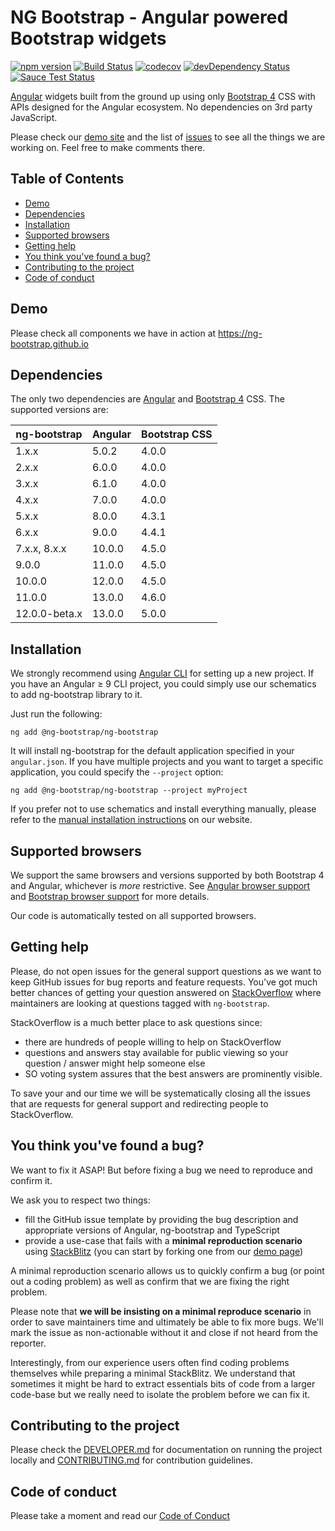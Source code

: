 # NG Bootstrap - Angular powered Bootstrap widgets

[![npm version](https://badge.fury.io/js/%40ng-bootstrap%2Fng-bootstrap.svg)](https://badge.fury.io/js/%40ng-bootstrap%2Fng-bootstrap)
[![Build Status](https://github.com/ng-bootstrap/ng-bootstrap/workflows/ci/badge.svg?branch=master)](https://github.com/ng-bootstrap/ng-bootstrap/actions)
[![codecov](https://codecov.io/gh/ng-bootstrap/ng-bootstrap/branch/master/graph/badge.svg)](https://codecov.io/gh/ng-bootstrap/ng-bootstrap)
[![devDependency Status](https://david-dm.org/ng-bootstrap/ng-bootstrap/dev-status.svg?branch=master)](https://david-dm.org/ng-bootstrap/ng-bootstrap#info=devDependencies)
[![Sauce Test Status](https://saucelabs.com/browser-matrix/pkozlowski.svg)](https://saucelabs.com/u/pkozlowski)

[Angular](https://angular.io/) widgets built from the ground up using only [Bootstrap 4](https://getbootstrap.com/) CSS with APIs designed for the Angular ecosystem.
No dependencies on 3rd party JavaScript.

Please check our [demo site](https://ng-bootstrap.github.io) and the list of
[issues](https://github.com/ng-bootstrap/ng-bootstrap/issues) to see all the things we are working on. Feel free to make comments there.


## Table of Contents

- [Demo](#demo)
- [Dependencies](#dependencies)
- [Installation](#installation)
- [Supported browsers](#supported-browsers)
- [Getting help](#getting-help)
- [You think you've found a bug?](#you-think-youve-found-a-bug)
- [Contributing to the project](#contributing-to-the-project)
- [Code of conduct](#code-of-conduct)

## Demo

Please check all components we have in action at https://ng-bootstrap.github.io

## Dependencies

The only two dependencies are [Angular](https://angular.io) and [Bootstrap 4](https://getbootstrap.com) CSS.
The supported versions are:

| ng-bootstrap | Angular | Bootstrap CSS |
| ------------ | ------- | ------------- |
| 1.x.x        | 5.0.2   | 4.0.0         |
| 2.x.x        | 6.0.0   | 4.0.0         |
| 3.x.x        | 6.1.0   | 4.0.0         |
| 4.x.x        | 7.0.0   | 4.0.0         |
| 5.x.x        | 8.0.0   | 4.3.1         |
| 6.x.x        | 9.0.0   | 4.4.1         |
| 7.x.x, 8.x.x | 10.0.0  | 4.5.0         |
| 9.0.0        | 11.0.0  | 4.5.0         |
| 10.0.0       | 12.0.0  | 4.5.0         |
| 11.0.0       | 13.0.0  | 4.6.0         |
| 12.0.0-beta.x| 13.0.0  | 5.0.0         |

## Installation

We strongly recommend using [Angular CLI](https://cli.angular.io) for setting up a new project. If you have an Angular &ge; 9 CLI project, you could simply use our schematics to add ng-bootstrap library to it. 

Just run the following:

```shell
ng add @ng-bootstrap/ng-bootstrap
```

It will install ng-bootstrap for the default application specified in your `angular.json`.
If you have multiple projects and you want to target a specific application, you could specify the `--project` option:

```shell
ng add @ng-bootstrap/ng-bootstrap --project myProject
```

If you prefer not to use schematics and install everything manually, please refer to the 
[manual installation instructions](https://ng-bootstrap.github.io/#/getting-started#installation) on our website. 

## Supported browsers

We support the same browsers and versions supported by both Bootstrap 4 and Angular, whichever is _more_ restrictive. See [Angular browser support](https://angular.io/guide/browser-support) and [Bootstrap browser support](https://getbootstrap.com/docs/4.5/getting-started/browsers-devices/#supported-browsers) for more details.

Our code is automatically tested on all supported browsers.


## Getting help

Please, do not open issues for the general support questions as we want to keep GitHub issues for bug reports and feature requests. You've got much better chances of getting your question answered on [StackOverflow](http://stackoverflow.com/questions/tagged/ng-bootstrap) where maintainers are looking at questions tagged with `ng-bootstrap`.

StackOverflow is a much better place to ask questions since:
* there are hundreds of people willing to help on StackOverflow
* questions and answers stay available for public viewing so your question / answer might help someone else
* SO voting system assures that the best answers are prominently visible.

To save your and our time we will be systematically closing all the issues that are requests for general support and redirecting people to StackOverflow.


## You think you've found a bug?

We want to fix it ASAP! But before fixing a bug we need to reproduce and confirm it.

We ask you to respect two things:
* fill the GitHub issue template by providing the bug description and appropriate versions of Angular, ng-bootstrap and TypeScript
* provide a use-case that fails with a **minimal reproduction scenario** using [StackBlitz](https://stackblitz.com) (you can start by forking one from our [demo page](https://ng-bootstrap.github.io/#/components))

A minimal reproduction scenario allows us to quickly confirm a bug (or point out a coding problem) as well as confirm that we are fixing the right problem.

Please note that **we will be insisting on a minimal reproduce scenario** in order to save maintainers time and ultimately be able to fix more bugs. We'll mark the issue as non-actionable without it and close if not heard from the reporter.

Interestingly, from our experience users often find coding problems themselves while preparing a minimal StackBlitz. We understand that sometimes it might be hard to extract essentials bits of code from a larger code-base but we really need to isolate the problem before we can fix it.


## Contributing to the project

Please check the [DEVELOPER.md](DEVELOPER.md) for documentation on running the project locally and [CONTRIBUTING.md](CONTRIBUTING.md) for contribution guidelines.


## Code of conduct

Please take a moment and read our [Code of Conduct](CODE_OF_CONDUCT.md)
